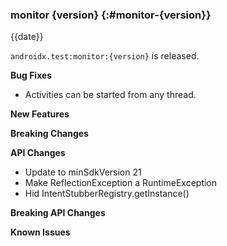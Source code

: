 ### monitor {version} {:#monitor-{version}}

{{date}}

`androidx.test:monitor:{version}` is released.

**Bug Fixes**
* Activities can be started from any thread.

**New Features**

**Breaking Changes**

**API Changes**

* Update to minSdkVersion 21
* Make ReflectionException a RuntimeException
* Hid IntentStubberRegistry.getInstance()

**Breaking API Changes**

**Known Issues**
